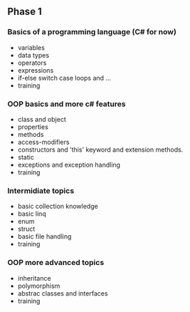 ## Phase 1 

### Basics of a programming language (C# for now)
- variables
- data types
- operators
- expressions
- if-else switch case loops and ...
- training

### OOP basics and more c# features
- class and object
- properties
- methods
- access-modifiers
- constructors and 'this' keyword and extension methods.
- static
- exceptions and exception handling
- training

### Intermidiate topics 
- basic collection knowledge
- basic linq
- enum
- struct
- basic file handling
- training

### OOP more advanced topics 
- inheritance
- polymorphism
- abstrac classes and interfaces
- training
  

